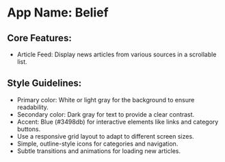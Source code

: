 # **App Name**: Belief

## Core Features:

- Article Feed: Display news articles from various sources in a scrollable list.

## Style Guidelines:

- Primary color: White or light gray for the background to ensure readability.
- Secondary color: Dark gray for text to provide a clear contrast.
- Accent: Blue (#3498db) for interactive elements like links and category buttons.
- Use a responsive grid layout to adapt to different screen sizes.
- Simple, outline-style icons for categories and navigation.
- Subtle transitions and animations for loading new articles.